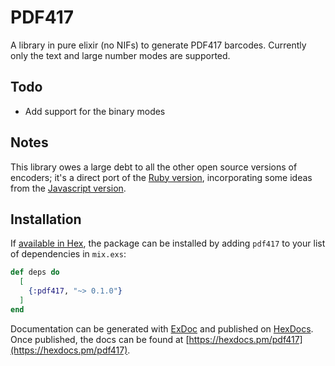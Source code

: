 # PDF417

A library in pure elixir (no NIFs) to generate PDF417 barcodes. Currently only the text and large number modes are supported.

## Todo

* Add support for the binary modes

## Notes

This library owes a large debt to all the other open source versions of encoders; it's a direct port of the [Ruby version](https://github.com/bnix/pdf417-rb), incorporating some ideas from the [Javascript version](http://bkuzmic.github.io/pdf417-js/).

## Installation

If [available in Hex](https://hex.pm/docs/publish), the package can be installed
by adding `pdf417` to your list of dependencies in `mix.exs`:

```elixir
def deps do
  [
    {:pdf417, "~> 0.1.0"}
  ]
end
```

Documentation can be generated with [ExDoc](https://github.com/elixir-lang/ex_doc)
and published on [HexDocs](https://hexdocs.pm). Once published, the docs can
be found at [https://hexdocs.pm/pdf417](https://hexdocs.pm/pdf417).
